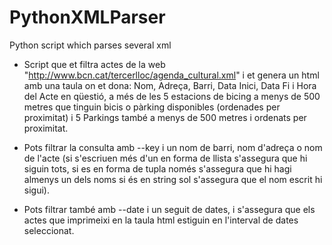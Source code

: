 # PythonXMLParser
Python script which parses several xml
- Script que et filtra actes de la web "http://www.bcn.cat/tercerlloc/agenda_cultural.xml" i et genera un html amb una taula on et dona: Nom, Adreça, Barri, Data Inici, Data Fi i Hora del Acte en qüestió, a més de les 5 estacions de bicing a menys de 500 metres que tinguin bicis o pàrking disponibles (ordenades per proximitat) i 5 Parkings també a menys de 500 metres i ordenats per proximitat.

- Pots filtrar la consulta amb --key i un nom de barri, nom d'adreça o nom de l'acte (si s'escriuen més d'un en forma de llista s'assegura que hi siguin tots, si es en forma de tupla només s'assegura que hi hagi almenys un dels noms si és en string sol s'assegura que el nom escrit hi sigui).

- Pots filtrar també amb --date i un seguit de dates, i s'assegura que els actes que imprimeixi en la taula html estiguin en l'interval de dates seleccionat.
